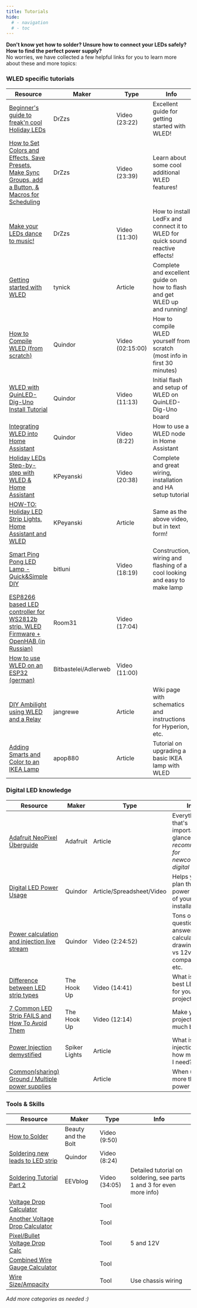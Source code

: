 ```yaml
---
title: Tutorials
hide:
  # - navigation
  # - toc
---
```


**Don't know yet how to solder? Unsure how to connect your LEDs safely? How to find the perfect power supply?**  
No worries, we have collected a few helpful links for you to learn more about these and more topics:

### WLED specific tutorials

| Resource | Maker | Type | Info
| --- | --- | --- | --- |
[Beginner's guide to freak'n cool Holiday LEDs](https://www.youtube.com/watch?v=tXvtxwK3jRk) | DrZzs | Video (23:22) | Excellent guide for getting started with WLED!
[How to Set Colors and Effects, Save Presets, Make Sync Groups, add a Button, & Macros for Scheduling](https://www.youtube.com/watch?v=6eCE2BpLaUQ) | DrZzs | Video (23:39) | Learn about some cool additional WLED features!
[Make your LEDs dance to music!](https://www.youtube.com/watch?v=ipSfQdfX4fE) | DrZzs | Video (11:30) | How to install LedFx and connect it to WLED for quick sound reactive effects!
[Getting started with WLED](https://tynick.com/blog/11-03-2019/getting-started-with-wled-on-esp8266/) | tynick | Article | Complete and excellent guide on how to flash and get WLED up and running!
[How to Compile WLED (from scratch)](https://youtu.be/fRxyp5Yhivc) | Quindor | Video (02:15:00) | How to compile WLED yourself from scratch (most info in first 30 minutes)
[WLED with QuinLED-Dig-Uno Install Tutorial](https://youtu.be/2X_0Oe24vkA) | Quindor | Video (11:13) | Initial flash and setup of WLED on QuinLED-Dig-Uno board
[Integrating WLED into Home Assistant](https://youtu.be/d8RpFupihWc) | Quindor | Video (8:22) | How to use a WLED node in Home Assistant
[Holiday LEDs Step-by-step with WLED & Home Assistant](https://youtu.be/zepNvlN4gEc) | KPeyanski | Video (20:38) | Complete and great wiring, installation and HA setup tutorial
[HOW-TO: Holiday LED Strip Lights, Home Assistant and WLED](https://peyanski.com/holiday-led-strip-lights-home-assistant-and-wled/) | KPeyanski | Article | Same as the above video, but in text form!
[Smart Ping Pong LED Lamp - Quick&Simple DIY](https://www.youtube.com/watch?v=WlkMbNnIECM) | bitluni | Video (18:19) | Construction, wiring and flashing of a cool looking and easy to make lamp
[ESP8266 based LED controller for WS2812b strip. WLED Firmware + OpenHAB (in Russian)](https://www.youtube.com/watch?v=K4ioTt3XvGc) | Room31 | Video (17:04) |
[How to use WLED on an ESP32 (german)](https://www.adlerweb.info/blog/2020/11/01/bitbastelei-409-ws2812b-neopixel-mit-wled-einfach-steuern/ ) | Bitbastelei/Adlerweb | Video (11:00) |
[DIY Ambilight using WLED and a Relay](https://wiki.faked.org/DIY_Ambilight) | jangrewe | Article | Wiki page with schematics and instructions for Hyperion, etc. |
[Adding Smarts and Color to an IKEA Lamp](https://apop.tech/posts/adding-smarts-and-color-to-an-ikea-lamp/) | apop880 | Article | Tutorial on upgrading a basic IKEA lamp with WLED |

### Digital LED knowledge

| Resource | Maker | Type | Info |
| --- | --- | --- | --- |
[Adafruit NeoPixel Überguide](https://learn.adafruit.com/adafruit-neopixel-uberguide) | Adafruit | Article | Everything that's important at a glance. *Highly recommended for newcomers to digital LEDs*
[Digital LED Power Usage](https://quinled.info/2020/03/12/digital-led-power-usage/) | Quindor | Article/Spreadsheet/Video | Helps you plan the power usage of your installation
[Power calculation and injection live stream](https://quinled.info/2020/09/26/power-injection-livestream/) | Quindor | Video (2:24:52) | Tons of great questions and answers. Live calculations, drawings, 5v vs 12v, strip comparisons, etc.
[Difference between LED strip types](https://www.youtube.com/watch?v=QnvircC22hU) | The Hook Up | Video (14:41) | What is the best LED strip for your project?
[7 Common LED Strip FAILS and How To Avoid Them](https://www.youtube.com/watch?v=Fu4qZW0pQm4) | The Hook Up | Video (12:14) | Make your project look much better!
[Power Injection demystified](http://spikerlights.com/pwrinjection.aspx) | Spiker Lights | Article | What is power injection and how much do I need?
[Common(sharing) Ground / Multiple power supplies](https://majenko.co.uk/blog/importance-sharing-grounds) | | Article | When using more than one power supply.

### Tools & Skills

| Resource | Maker | Type | Info |
| --- | --- | --- | --- |
[How to Solder](https://www.youtube.com/watch?v=ZwU9SqO0udU) | Beauty and the Bolt | Video (9:50) | |
[Soldering new leads to LED strip](https://youtu.be/sU1O80WPqpk) | Quindor | Video (8:24) | |
[Soldering Tutorial Part 2](https://www.youtube.com/watch?v=fYz5nIHH0iY) | EEVblog | Video (34:05) | Detailed tutorial on soldering, see parts 1 and 3 for even more info)
[Voltage Drop Calculator](https://www.rapidtables.com/calc/wire/voltage-drop-calculator.html) | | Tool | |
[Another Voltage Drop Calculator](https://www.calculator.net/voltage-drop-calculator.html) | | Tool | |
[Pixel/Bullet Voltage Drop Calc](http://spikerlights.com/calcpower.aspx) | | Tool |5 and 12V|
[Combined Wire Gauge Calculator](https://www.wirebarn.com/Combined-Wire-Gauge-Calculator_ep_42.html) | | Tool | |
[Wire Size/Ampacity](https://www.powerstream.com/Wire_Size.htm)| | Tool|Use chassis wiring

_Add more categories as needed :)_
